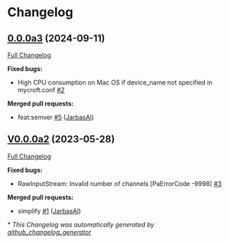 # Changelog

## [0.0.0a3](https://github.com/OpenVoiceOS/ovos-microphone-plugin-sounddevice/tree/0.0.0a3) (2024-09-11)

[Full Changelog](https://github.com/OpenVoiceOS/ovos-microphone-plugin-sounddevice/compare/V0.0.0a2...0.0.0a3)

**Fixed bugs:**

- High CPU consumption on Mac OS if device\_name not specified in mycroft.conf [\#2](https://github.com/OpenVoiceOS/ovos-microphone-plugin-sounddevice/issues/2)

**Merged pull requests:**

- feat:semver [\#5](https://github.com/OpenVoiceOS/ovos-microphone-plugin-sounddevice/pull/5) ([JarbasAl](https://github.com/JarbasAl))

## [V0.0.0a2](https://github.com/OpenVoiceOS/ovos-microphone-plugin-sounddevice/tree/V0.0.0a2) (2023-05-28)

[Full Changelog](https://github.com/OpenVoiceOS/ovos-microphone-plugin-sounddevice/compare/a70c5100dedde894f2b359d98ec6e31685e08468...V0.0.0a2)

**Fixed bugs:**

- RawInputStream: Invalid number of channels \[PaErrorCode -9998\] [\#3](https://github.com/OpenVoiceOS/ovos-microphone-plugin-sounddevice/issues/3)

**Merged pull requests:**

- simplify [\#1](https://github.com/OpenVoiceOS/ovos-microphone-plugin-sounddevice/pull/1) ([JarbasAl](https://github.com/JarbasAl))



\* *This Changelog was automatically generated by [github_changelog_generator](https://github.com/github-changelog-generator/github-changelog-generator)*

